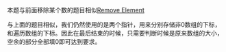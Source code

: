本题与前面移除某个数的题目相似[Remove Element](https://github.com/wanghao2020/LeetCode/tree/master/27-Remove-Element)

与上面的题目相似，我们仍然使用的是两个指针，用来分别存储非0数组的下标，和遍历数组的下标。因此在最后结束的时候，只需要判断时候是原来数组的大小，空余的部分全部填0即可达到要求。
